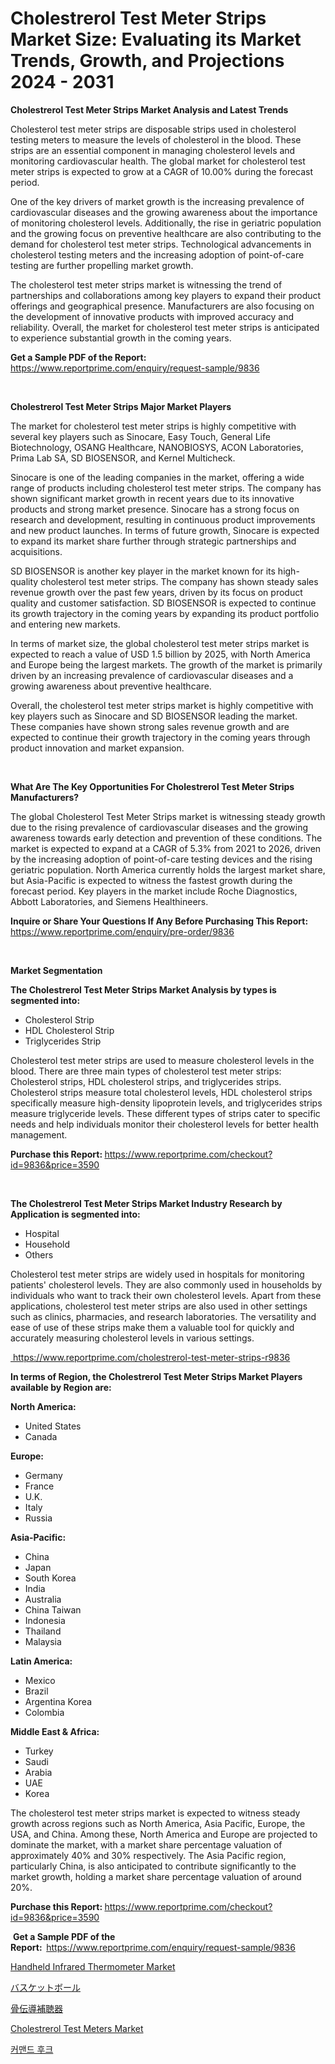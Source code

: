 <p><h1>Cholestrerol Test Meter Strips Market Size: Evaluating its Market Trends, Growth, and Projections 2024 - 2031</h1></p><p><strong>Cholestrerol Test Meter Strips Market Analysis and Latest Trends</strong></p>
<p><p>Cholesterol test meter strips are disposable strips used in cholesterol testing meters to measure the levels of cholesterol in the blood. These strips are an essential component in managing cholesterol levels and monitoring cardiovascular health. The global market for cholesterol test meter strips is expected to grow at a CAGR of 10.00% during the forecast period.</p><p>One of the key drivers of market growth is the increasing prevalence of cardiovascular diseases and the growing awareness about the importance of monitoring cholesterol levels. Additionally, the rise in geriatric population and the growing focus on preventive healthcare are also contributing to the demand for cholesterol test meter strips. Technological advancements in cholesterol testing meters and the increasing adoption of point-of-care testing are further propelling market growth.</p><p>The cholesterol test meter strips market is witnessing the trend of partnerships and collaborations among key players to expand their product offerings and geographical presence. Manufacturers are also focusing on the development of innovative products with improved accuracy and reliability. Overall, the market for cholesterol test meter strips is anticipated to experience substantial growth in the coming years.</p></p>
<p><strong>Get a Sample PDF of the Report:&nbsp;</strong> <a href="https://www.reportprime.com/enquiry/request-sample/9836">https://www.reportprime.com/enquiry/request-sample/9836</a></p>
<p>&nbsp;</p>
<p><strong>Cholestrerol Test Meter Strips Major Market Players</strong></p>
<p><p>The market for cholesterol test meter strips is highly competitive with several key players such as Sinocare, Easy Touch, General Life Biotechnology, OSANG Healthcare, NANOBIOSYS, ACON Laboratories, Prima Lab SA, SD BIOSENSOR, and Kernel Multicheck. </p><p>Sinocare is one of the leading companies in the market, offering a wide range of products including cholesterol test meter strips. The company has shown significant market growth in recent years due to its innovative products and strong market presence. Sinocare has a strong focus on research and development, resulting in continuous product improvements and new product launches. In terms of future growth, Sinocare is expected to expand its market share further through strategic partnerships and acquisitions.</p><p>SD BIOSENSOR is another key player in the market known for its high-quality cholesterol test meter strips. The company has shown steady sales revenue growth over the past few years, driven by its focus on product quality and customer satisfaction. SD BIOSENSOR is expected to continue its growth trajectory in the coming years by expanding its product portfolio and entering new markets.</p><p>In terms of market size, the global cholesterol test meter strips market is expected to reach a value of USD 1.5 billion by 2025, with North America and Europe being the largest markets. The growth of the market is primarily driven by an increasing prevalence of cardiovascular diseases and a growing awareness about preventive healthcare.</p><p>Overall, the cholesterol test meter strips market is highly competitive with key players such as Sinocare and SD BIOSENSOR leading the market. These companies have shown strong sales revenue growth and are expected to continue their growth trajectory in the coming years through product innovation and market expansion.</p></p>
<p>&nbsp;</p>
<p><strong>What Are The Key Opportunities For Cholestrerol Test Meter Strips Manufacturers?</strong></p>
<p><p>The global Cholesterol Test Meter Strips market is witnessing steady growth due to the rising prevalence of cardiovascular diseases and the growing awareness towards early detection and prevention of these conditions. The market is expected to expand at a CAGR of 5.3% from 2021 to 2026, driven by the increasing adoption of point-of-care testing devices and the rising geriatric population. North America currently holds the largest market share, but Asia-Pacific is expected to witness the fastest growth during the forecast period. Key players in the market include Roche Diagnostics, Abbott Laboratories, and Siemens Healthineers.</p></p>
<p><strong>Inquire or Share Your Questions If Any Before Purchasing This Report:</strong> <a href="https://www.reportprime.com/enquiry/pre-order/9836">https://www.reportprime.com/enquiry/pre-order/9836</a></p>
<p>&nbsp;</p>
<p><strong>Market Segmentation</strong></p>
<p><strong>The Cholestrerol Test Meter Strips Market Analysis by types is segmented into:</strong></p>
<p><ul><li>Cholesterol Strip</li><li>HDL Cholesterol Strip</li><li>Triglycerides Strip</li></ul></p>
<p><p>Cholesterol test meter strips are used to measure cholesterol levels in the blood. There are three main types of cholesterol test meter strips: Cholesterol strips, HDL cholesterol strips, and triglycerides strips. Cholesterol strips measure total cholesterol levels, HDL cholesterol strips specifically measure high-density lipoprotein levels, and triglycerides strips measure triglyceride levels. These different types of strips cater to specific needs and help individuals monitor their cholesterol levels for better health management.</p></p>
<p><strong>Purchase this Report:&nbsp;</strong><a href="https://www.reportprime.com/checkout?id=9836&price=3590">https://www.reportprime.com/checkout?id=9836&price=3590</a></p>
<p>&nbsp;</p>
<p><strong>The Cholestrerol Test Meter Strips Market Industry Research by Application is segmented into:</strong></p>
<p><ul><li>Hospital</li><li>Household</li><li>Others</li></ul></p>
<p><p>Cholesterol test meter strips are widely used in hospitals for monitoring patients' cholesterol levels. They are also commonly used in households by individuals who want to track their own cholesterol levels. Apart from these applications, cholesterol test meter strips are also used in other settings such as clinics, pharmacies, and research laboratories. The versatility and ease of use of these strips make them a valuable tool for quickly and accurately measuring cholesterol levels in various settings.</p></p>
<p><a href="https://www.reportprime.com/cholestrerol-test-meter-strips-r9836">&nbsp;https://www.reportprime.com/cholestrerol-test-meter-strips-r9836</a></p>
<p><strong>In terms of Region, the Cholestrerol Test Meter Strips Market Players available by Region are:</strong></p>
<p>
    <p> <strong> North America: </strong>
        <ul>
            <li>United States</li>
            <li>Canada</li>
        </ul>
        </p> 
    <p> <strong> Europe: </strong>
        <ul>
            <li>Germany</li>
            <li>France</li>
            <li>U.K.</li>
            <li>Italy</li>
            <li>Russia</li>
        </ul>
        </p> 
    <p> <strong> Asia-Pacific: </strong>
        <ul>
            <li>China</li>
            <li>Japan</li>
            <li>South Korea</li>
            <li>India</li>
            <li>Australia</li>
            <li>China Taiwan</li>
            <li>Indonesia</li>
            <li>Thailand</li>
            <li>Malaysia</li>
        </ul>
        </p> 
    <p> <strong> Latin America: </strong>
        <ul>
            <li>Mexico</li>
            <li>Brazil</li>
            <li>Argentina Korea</li>
            <li>Colombia</li>
        </ul>
        </p> 
    <p> <strong> Middle East & Africa: </strong>
        <ul>
            <li>Turkey</li>
            <li>Saudi</li>
            <li>Arabia</li>
            <li>UAE</li>
            <li>Korea</li>
        </ul>
    </p>
    </p>
<p><p>The cholesterol test meter strips market is expected to witness steady growth across regions such as North America, Asia Pacific, Europe, the USA, and China. Among these, North America and Europe are projected to dominate the market, with a market share percentage valuation of approximately 40% and 30% respectively. The Asia Pacific region, particularly China, is also anticipated to contribute significantly to the market growth, holding a market share percentage valuation of around 20%.</p></p>
<p><strong>Purchase this Report: </strong><a href="https://www.reportprime.com/checkout?id=9836&price=3590">https://www.reportprime.com/checkout?id=9836&price=3590</a></p>
<p>&nbsp;<strong>Get a Sample PDF of the Report:&nbsp;&nbsp;</strong><a href="https://www.reportprime.com/enquiry/request-sample/9836">https://www.reportprime.com/enquiry/request-sample/9836</a></p>
<p><strong></strong></p>
<p><p><a href="https://github.com/lorenzaSchmeler/Market-Research-Report-List-1/blob/main/handheld-infrared-thermometer-market.md">Handheld Infrared Thermometer Market</a></p><p><a href="https://github.com/alyle7648/Market-Research-Report-List-1/blob/main/864564778967.md">バスケットボール</a></p><p><a href="https://github.com/leigh4852023/Market-Research-Report-List-1/blob/main/171501578968.md">骨伝導補聴器</a></p><p><a href="https://github.com/ruddyyedelwadw/Market-Research-Report-List-2/blob/main/cholestrerol-test-meters-market.md">Cholestrerol Test Meters Market</a></p><p><a href="https://medium.com/@ralphyjames/%EC%BB%A4%EB%A7%A8%EB%93%9C-%ED%9B%84%ED%81%AC-%EC%8B%9C%EC%9E%A5-%EC%A1%B0%EC%82%AC-%EB%B3%B4%EA%B3%A0%EC%84%9C-2024%EB%85%84%EB%B6%80%ED%84%B0-2031%EB%85%84%EA%B9%8C%EC%A7%80%EC%9D%98-%EC%97%AD%EC%82%AC-%EB%B0%8F-%EC%98%88%EC%B8%A1-f85a1ecfe338">커맨드 후크</a></p></p>